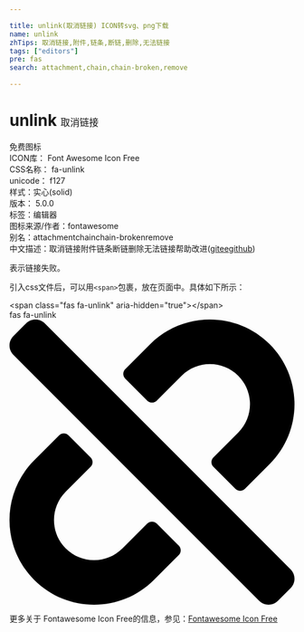 ```yaml
---

title: unlink(取消链接) ICON转svg、png下载
name: unlink
zhTips: 取消链接,附件,链条,断链,删除,无法链接
tags: ["editors"]
pre: fas
search: attachment,chain,chain-broken,remove

---
```


# unlink  <small style="font-size: 60%;font-weight: 100">取消链接</small>


<div class="detail-page">
<p>
<span><span class="badge-success badge">免费图标</span> </span>
<br/>
<span>
ICON库：
<span class="badge-secondary badge">Font Awesome Icon Free</span> 
</span>
<br/>
<span>
CSS名称：
<span class="badge-secondary badge">fa-unlink</span> 
</span>
<br/>
<span>
unicode：
<span class="badge-secondary badge">f127</span> 
<copy-btn content='f127' btn-title=""></copy-btn>
<copy-btn :content='String.fromCodePoint(parseInt("f127", 16))' btn-title="复制U"></copy-btn>
</span><br/><span>样式：<span class="badge-light badge">实心(solid)</span></span>
<br/>
<span>
版本：
<span class="badge-secondary badge">5.0.0</span> 
</span><br/><span>标签：<span class="badge-light badge"><router-link to="/tags/editors.html">编辑器</router-link></span></span>
<br/>
<span>图标来源/作者：<span class="badge-light badge">fontawesome</span></span> 
<br/>
<span>别名：<span class="badge-light badge">attachment</span><span class="badge-light badge">chain</span><span class="badge-light badge">chain-broken</span><span class="badge-light badge">remove</span></span><br/><span class="zh-detail">中文描述：<span class="badge-primary badge">取消链接</span><span class="badge-primary badge">附件</span><span class="badge-primary badge">链条</span><span class="badge-primary badge">断链</span><span class="badge-primary badge">删除</span><span class="badge-primary badge">无法链接</span><span class="help-link"><span>帮助改进</span>(<a href="https://gitee.com/liuwave/icon-helper/edit/master/json/fontawesome/solid/unlink.json" target="_blank" rel="noopener noreferrer">gitee</a><a href="https://github.com/liuwave/icon-helper/edit/master/json/fontawesome/solid/unlink.json" target="_blank" rel="noopener noreferrer">github</a></span>)</span><br/>
</p>
</div><div class="description description alert alert-light">表示链接失败。</div>
<div class="alert alert-dark">
  <i class="fas fa-unlink fa-xs"></i>
  <i class="fas fa-unlink fa-sm"></i>
  <i class="fas fa-unlink fa-lg"></i>
  <i class="fas fa-unlink fa-2x"></i>
  <i class="fas fa-unlink fa-3x"></i>
  <i class="fas fa-unlink fa-5x"></i>
  <i class="fas fa-unlink fa-7x"></i>
</div>
<div>
  <p>引入css文件后，可以用<code>&lt;span&gt;</code>包裹，放在页面中。具体如下所示：    
  </p>
  <div class="alert alert-primary" style="font-size: 14px">
    &lt;span class="fas fa-unlink" aria-hidden="true"&gt;&lt;/span&gt;
    <copy-btn content='<span class="fas fa-unlink" aria-hidden="true"></span>'></copy-btn>
  </div>
  <div class="alert alert-secondary">
    <i class="fas fa-unlink"
    style="font-size: 24px"
    aria-hidden="true"></i> fas fa-unlink
    <copy-btn content="fas fa-unlink" btn-title="复制图标名称"></copy-btn>
  </div>
</div>
<div id="svg" class="svg-wrap">
<svg xmlns="http://www.w3.org/2000/svg" viewBox="0 0 512 512"><path d="M304.083 405.907c4.686 4.686 4.686 12.284 0 16.971l-44.674 44.674c-59.263 59.262-155.693 59.266-214.961 0-59.264-59.265-59.264-155.696 0-214.96l44.675-44.675c4.686-4.686 12.284-4.686 16.971 0l39.598 39.598c4.686 4.686 4.686 12.284 0 16.971l-44.675 44.674c-28.072 28.073-28.072 73.75 0 101.823 28.072 28.072 73.75 28.073 101.824 0l44.674-44.674c4.686-4.686 12.284-4.686 16.971 0l39.597 39.598zm-56.568-260.216c4.686 4.686 12.284 4.686 16.971 0l44.674-44.674c28.072-28.075 73.75-28.073 101.824 0 28.072 28.073 28.072 73.75 0 101.823l-44.675 44.674c-4.686 4.686-4.686 12.284 0 16.971l39.598 39.598c4.686 4.686 12.284 4.686 16.971 0l44.675-44.675c59.265-59.265 59.265-155.695 0-214.96-59.266-59.264-155.695-59.264-214.961 0l-44.674 44.674c-4.686 4.686-4.686 12.284 0 16.971l39.597 39.598zm234.828 359.28l22.627-22.627c9.373-9.373 9.373-24.569 0-33.941L63.598 7.029c-9.373-9.373-24.569-9.373-33.941 0L7.029 29.657c-9.373 9.373-9.373 24.569 0 33.941l441.373 441.373c9.373 9.372 24.569 9.372 33.941 0z"/></svg>
</div>
<detail full-name='fa-unlink'></detail>
    
<div><p>更多关于  Fontawesome Icon Free的信息，参见：<a target="_blank" href="https://iconhelper.cn/fontawesome.html">Fontawesome Icon Free</a>
</p></div>
